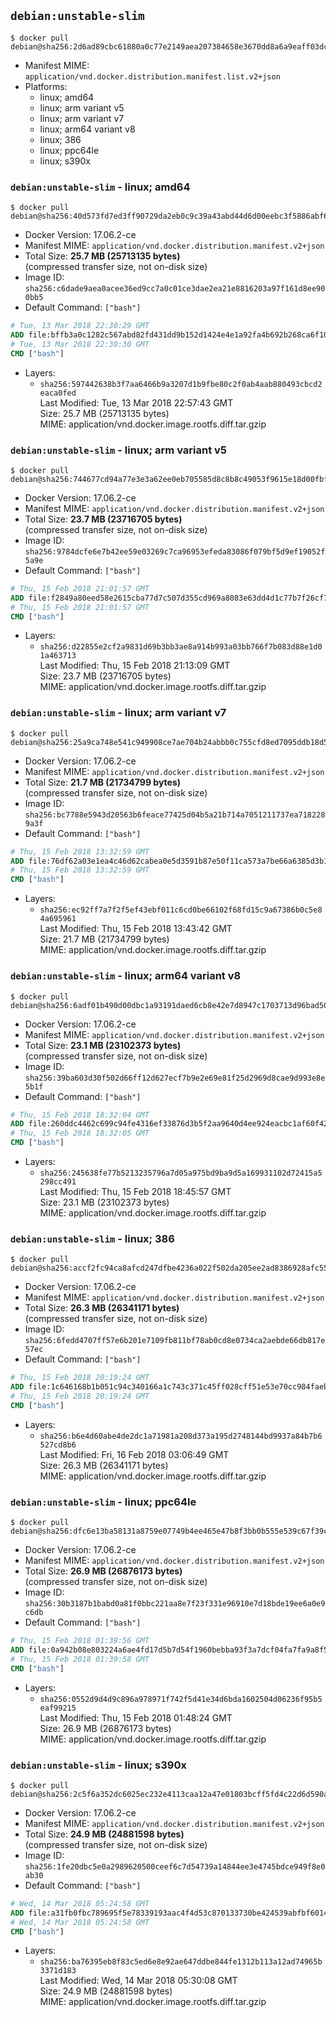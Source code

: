 ## `debian:unstable-slim`

```console
$ docker pull debian@sha256:2d6ad89cbc61880a0c77e2149aea207384658e3670dd8a6a9eaff03dc59ef7c4
```

-	Manifest MIME: `application/vnd.docker.distribution.manifest.list.v2+json`
-	Platforms:
	-	linux; amd64
	-	linux; arm variant v5
	-	linux; arm variant v7
	-	linux; arm64 variant v8
	-	linux; 386
	-	linux; ppc64le
	-	linux; s390x

### `debian:unstable-slim` - linux; amd64

```console
$ docker pull debian@sha256:40d573fd7ed3ff90729da2eb0c9c39a43abd44d6d00eebc3f5886abf6000d8c3
```

-	Docker Version: 17.06.2-ce
-	Manifest MIME: `application/vnd.docker.distribution.manifest.v2+json`
-	Total Size: **25.7 MB (25713135 bytes)**  
	(compressed transfer size, not on-disk size)
-	Image ID: `sha256:c6dade9aea0acee36ed9cc7a0c01ce3dae2ea21e8816203a97f161d8ee900bb5`
-	Default Command: `["bash"]`

```dockerfile
# Tue, 13 Mar 2018 22:30:29 GMT
ADD file:bffb3a0c1282c567abd82fd431dd9b152d1424e4e1a92fa4b692b268ca6f1053 in / 
# Tue, 13 Mar 2018 22:30:30 GMT
CMD ["bash"]
```

-	Layers:
	-	`sha256:597442638b3f7aa6466b9a3207d1b9fbe80c2f0ab4aab880493cbcd2eaca0fed`  
		Last Modified: Tue, 13 Mar 2018 22:57:43 GMT  
		Size: 25.7 MB (25713135 bytes)  
		MIME: application/vnd.docker.image.rootfs.diff.tar.gzip

### `debian:unstable-slim` - linux; arm variant v5

```console
$ docker pull debian@sha256:744677cd94a77e3e3a62ee0eb705585d8c8b8c49053f9615e18d00fbf3a64fa6
```

-	Docker Version: 17.06.2-ce
-	Manifest MIME: `application/vnd.docker.distribution.manifest.v2+json`
-	Total Size: **23.7 MB (23716705 bytes)**  
	(compressed transfer size, not on-disk size)
-	Image ID: `sha256:9784dcfe6e7b42ee59e03269c7ca96953efeda83086f079bf5d9ef19052f5a9e`
-	Default Command: `["bash"]`

```dockerfile
# Thu, 15 Feb 2018 21:01:57 GMT
ADD file:f2849a80eed58e2615cba77d7c507d355cd969a8083e63dd4d1c77b7f26cf799 in / 
# Thu, 15 Feb 2018 21:01:57 GMT
CMD ["bash"]
```

-	Layers:
	-	`sha256:d22855e2cf2a9831d69b3bb3ae8a914b993a03bb766f7b083d88e1d01a463713`  
		Last Modified: Thu, 15 Feb 2018 21:13:09 GMT  
		Size: 23.7 MB (23716705 bytes)  
		MIME: application/vnd.docker.image.rootfs.diff.tar.gzip

### `debian:unstable-slim` - linux; arm variant v7

```console
$ docker pull debian@sha256:25a9ca748e541c949908ce7ae704b24abbb0c755cfd8ed7095ddb18d5fda637b
```

-	Docker Version: 17.06.2-ce
-	Manifest MIME: `application/vnd.docker.distribution.manifest.v2+json`
-	Total Size: **21.7 MB (21734799 bytes)**  
	(compressed transfer size, not on-disk size)
-	Image ID: `sha256:bc7788e5943d20563b6feace77425d04b5a21b714a7051211737ea7182289a3f`
-	Default Command: `["bash"]`

```dockerfile
# Thu, 15 Feb 2018 13:32:59 GMT
ADD file:76df62a03e1ea4c46d62cabea0e5d3591b87e50f11ca573a7be66a6385d3b1a1 in / 
# Thu, 15 Feb 2018 13:32:59 GMT
CMD ["bash"]
```

-	Layers:
	-	`sha256:ec92ff7a7f2f5ef43ebf011c6cd0be66102f68fd15c9a67386b0c5e84a695961`  
		Last Modified: Thu, 15 Feb 2018 13:43:42 GMT  
		Size: 21.7 MB (21734799 bytes)  
		MIME: application/vnd.docker.image.rootfs.diff.tar.gzip

### `debian:unstable-slim` - linux; arm64 variant v8

```console
$ docker pull debian@sha256:6adf01b490d00dbc1a93191daed6cb8e42e7d8947c1703713d96bad50cf59a22
```

-	Docker Version: 17.06.2-ce
-	Manifest MIME: `application/vnd.docker.distribution.manifest.v2+json`
-	Total Size: **23.1 MB (23102373 bytes)**  
	(compressed transfer size, not on-disk size)
-	Image ID: `sha256:39ba603d30f502d66ff12d627ecf7b9e2e69e81f25d2969d8cae9d993e8e5b1f`
-	Default Command: `["bash"]`

```dockerfile
# Thu, 15 Feb 2018 18:32:04 GMT
ADD file:260ddc4462c699c94fe4316ef33876d3b5f2aa9640d4ee924eacbc1af60f4282 in / 
# Thu, 15 Feb 2018 18:32:05 GMT
CMD ["bash"]
```

-	Layers:
	-	`sha256:245638fe77b5213235796a7d05a975bd9ba9d5a169931102d72415a5298cc491`  
		Last Modified: Thu, 15 Feb 2018 18:45:57 GMT  
		Size: 23.1 MB (23102373 bytes)  
		MIME: application/vnd.docker.image.rootfs.diff.tar.gzip

### `debian:unstable-slim` - linux; 386

```console
$ docker pull debian@sha256:accf2fc94ca8afcd247dfbe4236a022f502da205ee2ad8386928afc55204f0b4
```

-	Docker Version: 17.06.2-ce
-	Manifest MIME: `application/vnd.docker.distribution.manifest.v2+json`
-	Total Size: **26.3 MB (26341171 bytes)**  
	(compressed transfer size, not on-disk size)
-	Image ID: `sha256:6fedd4707ff57e6b201e7109fb811bf78ab0cd8e0734ca2aebde66db817e57ec`
-	Default Command: `["bash"]`

```dockerfile
# Thu, 15 Feb 2018 20:19:24 GMT
ADD file:1c646168b1b051c94c340166a1c743c371c45ff028cff51e53e70cc984faeb7c in / 
# Thu, 15 Feb 2018 20:19:24 GMT
CMD ["bash"]
```

-	Layers:
	-	`sha256:b6e4d60abe4de2dc1a71981a208d373a195d2748144bd9937a84b7b6527cd8b6`  
		Last Modified: Fri, 16 Feb 2018 03:06:49 GMT  
		Size: 26.3 MB (26341171 bytes)  
		MIME: application/vnd.docker.image.rootfs.diff.tar.gzip

### `debian:unstable-slim` - linux; ppc64le

```console
$ docker pull debian@sha256:dfc6e13ba58131a8759e07749b4ee465e47b8f3bb0b555e539c67f39cb5fd59f
```

-	Docker Version: 17.06.2-ce
-	Manifest MIME: `application/vnd.docker.distribution.manifest.v2+json`
-	Total Size: **26.9 MB (26876173 bytes)**  
	(compressed transfer size, not on-disk size)
-	Image ID: `sha256:30b3187b1babd0a81f0bbc221aa8e7f23f331e96910e7d18bde19ee6a0e9c6db`
-	Default Command: `["bash"]`

```dockerfile
# Thu, 15 Feb 2018 01:39:56 GMT
ADD file:0a942b08e803224a6ae4fd17d5b7d54f1960bebba93f3a7dcf04fa7fa9a8f50a in / 
# Thu, 15 Feb 2018 01:39:58 GMT
CMD ["bash"]
```

-	Layers:
	-	`sha256:0552d9d4d9c896a978971f742f5d41e34d6bda1602504d06236f95b5eaf99215`  
		Last Modified: Thu, 15 Feb 2018 01:48:24 GMT  
		Size: 26.9 MB (26876173 bytes)  
		MIME: application/vnd.docker.image.rootfs.diff.tar.gzip

### `debian:unstable-slim` - linux; s390x

```console
$ docker pull debian@sha256:2c5f6a352dc6025ec232e4113caa12a47e01803bcff5fd4c22d6d590ad133195
```

-	Docker Version: 17.06.2-ce
-	Manifest MIME: `application/vnd.docker.distribution.manifest.v2+json`
-	Total Size: **24.9 MB (24881598 bytes)**  
	(compressed transfer size, not on-disk size)
-	Image ID: `sha256:1fe20dbc5e0a2989620500ceef6c7d54739a14844ee3e4745bdce949f8e0ab30`
-	Default Command: `["bash"]`

```dockerfile
# Wed, 14 Mar 2018 05:24:58 GMT
ADD file:a31fb0fbc789695f5e78339193aac4f4d53c870133730be424539abfbf6014cd in / 
# Wed, 14 Mar 2018 05:24:58 GMT
CMD ["bash"]
```

-	Layers:
	-	`sha256:ba76395eb8f83c5ed6e8e92ae647ddbe844fe1312b113a12ad74965b3371d183`  
		Last Modified: Wed, 14 Mar 2018 05:30:08 GMT  
		Size: 24.9 MB (24881598 bytes)  
		MIME: application/vnd.docker.image.rootfs.diff.tar.gzip
